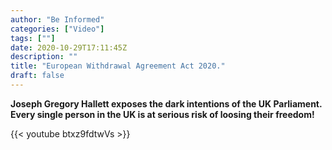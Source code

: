 ```yaml
---
author: "Be Informed"
categories: ["Video"]
tags: [""]
date: 2020-10-29T17:11:45Z
description: ""
title: "European Withdrawal Agreement Act 2020."
draft: false
---
```


**Joseph Gregory Hallett exposes the dark intentions of the UK Parliament.  Every single person in the UK is at serious risk of loosing their freedom!** 

{{< youtube btxz9fdtwVs >}}  